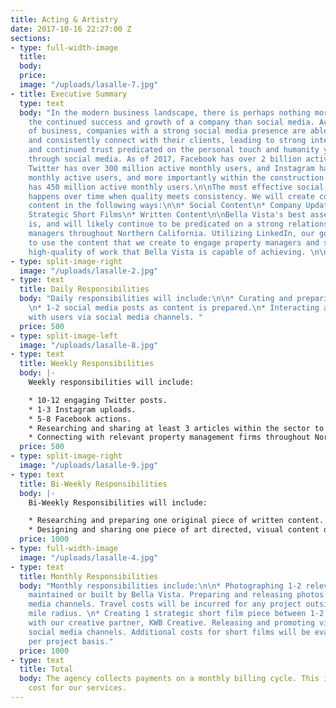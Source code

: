 ```yaml
---
title: Acting & Artistry
date: 2017-10-16 22:27:00 Z
sections:
- type: full-width-image
  title: 
  body: 
  price: 
  image: "/uploads/lasalle-7.jpg"
- title: Executive Summary
  type: text
  body: "In the modern business landscape, there is perhaps nothing more vital to
    the continued success and growth of a company than social media. Across all sectors
    of business, companies with a strong social media presence are able to continuously
    and consistently connect with their clients, leading to strong interpersonal relationships,
    and continued trust predicated on the personal touch and humanity you can demonstrate
    through social media. As of 2017, Facebook has over 2 billion active monthly users,
    Twitter has over 300 million active monthly users, and Instagram has 600 million
    monthly active users, and more importantly within the construction sector, LinkedIn
    has 450 million active monthly users.\n\nThe most effective social media marketing
    happens over time when quality meets consistency. We will create consistent, quality
    content in the following ways:\n\n* Social Content\n* Company Updates\n* Photographs\n*
    Strategic Short Films\n* Written Content\n\nBella Vista's best asset for growth
    is, and will likely continue to be predicated on a strong relationship with property
    managers throughout Northern California. Utilizing LinkedIn, our goal will be
    to use the content that we create to engage property managers and showcase the
    high-quality of work that Bella Vista is capable of achieving. \n\n"
- type: split-image-right
  image: "/uploads/lasalle-2.jpg"
- type: text
  title: Daily Responsibilities
  body: "Daily responsibilities will include:\n\n* Curating and preparing weekly content.
    \n* 1-2 social media posts as content is prepared.\n* Interacting and engaging
    with users via social media channels. "
  price: 500
- type: split-image-left
  image: "/uploads/lasalle-8.jpg"
- type: text
  title: Weekly Responsibilities
  body: |-
    Weekly responsibilities will include:

    * 10-12 engaging Twitter posts.
    * 1-3 Instagram uploads.
    * 5-8 Facebook actions.
    * Researching and sharing at least 3 articles within the sector to demonstrate credibility.
    * Connecting with relevant property management firms throughout Northern California via LinkedIn and other channels to build trust and attempt to forge strategic partnerships.
  price: 500
- type: split-image-right
  image: "/uploads/lasalle-9.jpg"
- type: text
  title: Bi-Weekly Responsibilities
  body: |-
    Bi-Weekly Responsibilities will include:

    * Researching and preparing one original piece of written content.
    * Designing and sharing one piece of art directed, visual content on major social media channels.
  price: 1000
- type: full-width-image
  image: "/uploads/lasalle-4.jpg"
- type: text
  title: Monthly Responsibilities
  body: "Monthly responsibilities include:\n\n* Photographing 1-2 relevant properties
    maintained or built by Bella Vista. Preparing and releasing photos via social
    media channels. Travel costs will be incurred for any project outside of a 150
    mile radius. \n* Creating 1 strategic short film piece between 1-2 minutes long
    with our creative partner, KWB Creative. Releasing and promoting via relevant
    social media channels. Additional costs for short films will be evaluated on a
    per project basis."
  price: 1000
- type: text
  title: Total
  body: The agency collects payments on a monthly billing cycle. This is the total
    cost for our services.
---
```

